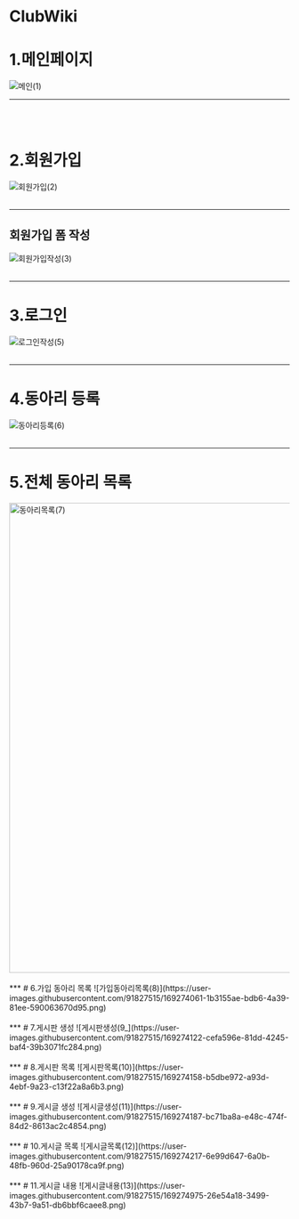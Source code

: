 # ClubWiki

# 1.메인페이지
![메인(1)](https://user-images.githubusercontent.com/91827515/169273620-437debfc-7669-416d-b3f0-5cd5d5da57ec.png)
***
<br/><br/>
# 2.회원가입
![회원가입(2)](https://user-images.githubusercontent.com/91827515/169273712-152845d7-1315-4c00-9eaa-8318f791ebf7.png)
<br/><br/>
***
## 회원가입 폼 작성
![회원가입작성(3)](https://user-images.githubusercontent.com/91827515/169273805-c1011d9d-8f81-4524-9aef-848da4dc1d09.png)
<br/><br/>
***
# 3.로그인
![로그인작성(5)](https://user-images.githubusercontent.com/91827515/169273928-70c89e61-8649-4b4b-8377-7fef04aa3d67.png)
<br/><br/>
***
# 4.동아리 등록
![동아리등록(6)](https://user-images.githubusercontent.com/91827515/169273961-a182d43f-564d-45e6-9efb-27d54e3894d3.png)
<br/><br/>
***
# 5.전체 동아리 목록
<img width="845" alt="동아리목록(7)" src="https://user-images.githubusercontent.com/91827515/169276082-3137e675-f0f5-406d-ad2e-1a5b21b15904.png">
<br/><br/>
***
# 6.가입 동아리 목록
![가입동아리목록(8)](https://user-images.githubusercontent.com/91827515/169274061-1b3155ae-bdb6-4a39-81ee-590063670d95.png)
<br/><br/>
***
# 7.게시판 생성
![게시판생성(9_](https://user-images.githubusercontent.com/91827515/169274122-cefa596e-81dd-4245-baf4-39b3071fc284.png)
<br/><br/>
***
# 8.게시판 목록
![게시판목록(10)](https://user-images.githubusercontent.com/91827515/169274158-b5dbe972-a93d-4ebf-9a23-c13f22a8a6b3.png)
<br/><br/>
***
# 9.게시글 생성
![게시글생성(11)](https://user-images.githubusercontent.com/91827515/169274187-bc71ba8a-e48c-474f-84d2-8613ac2c4854.png)
<br/><br/>
***
# 10.게시글 목록
![게시글목록(12)](https://user-images.githubusercontent.com/91827515/169274217-6e99d647-6a0b-48fb-960d-25a90178ca9f.png)
<br/><br/>
***
# 11.게시글 내용
![게시글내용(13)](https://user-images.githubusercontent.com/91827515/169274975-26e54a18-3499-43b7-9a51-db6bbf6caee8.png)

